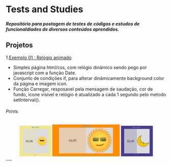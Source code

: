 # Tests and Studies
##### Repositório para postagem de testes de códigos e estudos de funcionaldiades de diversos conteúdos aprendidos.

## **Projetos**

1.[Exemplo 01 : Relógio animado](https://github.com/douglas-vitor/tests_and_studies/tree/master/exemplo01-relogio_animado)
- Simples página html/css, com relógio dinâmico sendo pego por javascript com a função Date.
- Conjunto de condições if, para alterar dinâmicamente background color da página e imagem icon.
- Função Carregar, resposavel pela mensagem de saudação, cor de fundo, icone visivel e relógio é atualizado a cada 1 segundo pelo metodo setInterval().
###### Prints
<div align="center">
<img src="exemplo01-relogio_animado/prints/manha.png" width="100px" height="auto">
<img src="exemplo01-relogio_animado/prints/tarde.png" width="auto" height="100px">
<img src="exemplo01-relogio_animado/prints/noite.png" width="100px" height="auto">
</div>
---
